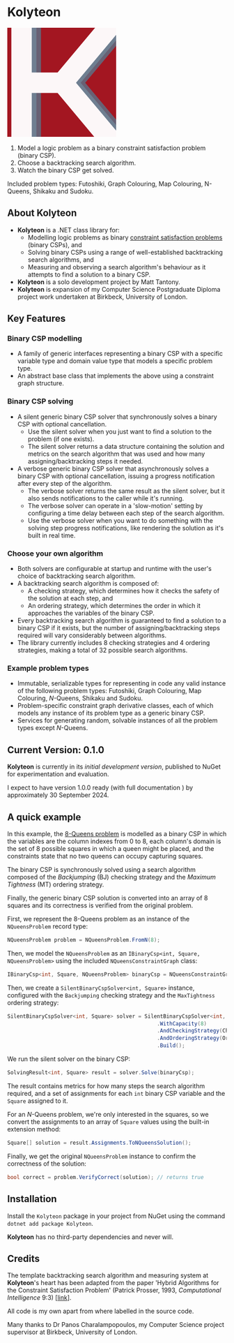 # Kolyteon

![Kolyteon icon](https://raw.githubusercontent.com/MattSortsThings/kolyteon/main/assets/kolyteon_icon_250x250.png)

1. Model a logic problem as a binary constraint satisfaction problem (binary CSP).
2. Choose a backtracking search algorithm.
3. Watch the binary CSP get solved.

Included problem types: Futoshiki, Graph Colouring, Map Colouring, N-Queens, Shikaku and Sudoku.

## About Kolyteon

- **Kolyteon** is a .NET class library for:
  - Modelling logic problems as binary [constraint satisfaction problems](https://en.wikipedia.org/wiki/Constraint_satisfaction_problem) (binary CSPs), and
  - Solving binary CSPs using a range of well-established backtracking search algorithms, and
  - Measuring and observing a search algorithm's behaviour as it attempts to find a solution to a binary CSP.
- **Kolyteon** is a solo development project by Matt Tantony.
- **Kolyteon** is expansion of my Computer Science Postgraduate Diploma project work undertaken at Birkbeck, University of London.

## Key Features

### Binary CSP modelling

- A family of generic interfaces representing a binary CSP with a specific variable type and domain value type that models a specific problem type.
- An abstract base class that implements the above using a constraint graph structure.

### Binary CSP solving

- A silent generic binary CSP solver that synchronously solves a binary CSP with optional cancellation.
  - Use the silent solver when you just want to find a solution to the problem (if one exists).
  - The silent solver returns a data structure containing the solution and metrics on the search algorithm that was used and how many assigning/backtracking steps it needed.
- A verbose generic binary CSP solver that asynchronously solves a binary CSP with optional cancellation, issuing a progress notification after every step of the algorithm.
  - The verbose solver returns the same result as the silent solver, but it also sends notifications to the caller while it's running.
  - The verbose solver can operate in a 'slow-motion' setting by configuring a time delay between each step of the search algorithm.
  - Use the verbose solver when you want to do something with the solving step progress notifications, like rendering the solution as it's built in real time.

### Choose your own algorithm

- Both solvers are configurable at startup and runtime with the user's choice of backtracking search algorithm.
- A backtracking search algorithm is composed of:
  - A checking strategy, which determines how it checks the safety of the solution at each step, and
  - An ordering strategy, which determines the order in which it approaches the variables of the binary CSP.
- Every backtracking search algorithm is guaranteed to find a solution to a binary CSP if it exists, but the number of assigning/backtracking steps required will vary considerably between algorithms.
- The library currently includes 8 checking strategies and 4 ordering strategies, making a total of 32 possible search algorithms.

### Example problem types

- Immutable, serializable types for representing in code any valid instance of the following problem types: Futoshiki, Graph Colouring, Map Colouring, *N*-Queens, Shikaku and Sudoku.
- Problem-specific constraint graph derivative classes, each of which models any instance of its problem type as a generic binary CSP.
- Services for generating random, solvable instances of all the problem types except *N*-Queens.

## Current Version: 0.1.0

**Kolyteon** is currently in its *initial development version*, published to NuGet for experimentation and evaluation.

I expect to have version 1.0.0 ready (with full documentation ) by approximately 30 September 2024.

## A quick example

In this example, the [8-Queens problem](https://en.wikipedia.org/wiki/Eight_queens_puzzle) is modelled as a binary CSP in which the variables are the column indexes from 0 to 8, each column's domain is the set of 8 possible squares in which a queen might be placed, and the constraints state that no two queens can occupy capturing squares.

The binary CSP is synchronously solved using a search algorithm composed of the *Backjumping* (BJ) checking strategy and the *Maximum Tightness* (MT) ordering strategy.

Finally, the generic binary CSP solution is converted into an array of 8 squares and its correctness is verified from the original problem.

First, we represent the 8-Queens problem as an instance of the `NQueensProblem` record type:

```csharp
NQueensProblem problem = NQueensProblem.FromN(8);
```

Then, we model the `NQueensProblem` as an `IBinaryCsp<int, Square, NQueensProblem>` using the included `NQueensConstraintGraph` class:

```csharp
IBinaryCsp<int, Square, NQueensProblem> binaryCsp = NQueensConstraintGraph.ModellingProblem(problem);
```

Then, we create a `SilentBinaryCspSolver<int, Square>` instance, configured with the `Backjumping` checking strategy and the `MaxTightness` ordering strategy:

```csharp
SilentBinaryCspSolver<int, Square> solver = SilentBinaryCspSolver<int, Square>.Create()
                                                .WithCapacity(8)
                                                .AndCheckingStrategy(CheckingStrategy.Backjumping)
                                                .AndOrderingStrategy(OrderingStrategy.MaxTightness)
                                                .Build();
```

We run the silent solver on the binary CSP:

```csharp
SolvingResult<int, Square> result = solver.Solve(binaryCsp);
```

The result contains metrics for how many steps the search algorithm required, and a set of assignments for each `int` binary CSP variable and the `Square` assigned to it.

For an *N*-Queens problem, we're only interested in the squares, so we convert the assignments to an array of `Square` values using the built-in extension method:

```csharp
Square[] solution = result.Assignments.ToNQueensSolution();
```

Finally, we get the original `NQueensProblem` instance to confirm the correctness of the solution:

```csharp
bool correct = problem.VerifyCorrect(solution); // returns true
```

## Installation

Install the `Kolyteon` package in your project from NuGet using the command `dotnet add package Kolyteon`.

**Kolyteon** has no third-party dependencies and never will.

## Credits

The template backtracking search algorithm and measuring system at **Kolyteon**'s heart has been adapted from the paper 'Hybrid Algorithms for the Constraint Satisfaction Problem' (Patrick Prosser, 1993, *Computational Intelligence* 9:3) \[[link](https://cse.unl.edu/~choueiry/Documents/Hybrid-Prosser.pdf)\].

All code is my own apart from where labelled in the source code.

Many thanks to Dr Panos Charalampopoulos, my Computer Science project supervisor at Birkbeck, University of London.
